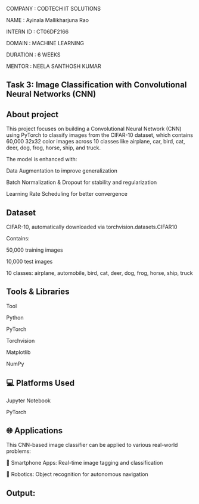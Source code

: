 
COMPANY : CODTECH IT SOLUTIONS

NAME : Ayinala Mallikharjuna Rao

INTERN ID : CT06DF2166

DOMAIN : MACHINE LEARNING

DURATION : 6 WEEKS           

MENTOR : NEELA SANTHOSH KUMAR

## Task 3: Image Classification with Convolutional Neural Networks (CNN)

## About project
This project focuses on building a Convolutional Neural Network (CNN) using PyTorch to classify images from the CIFAR-10 dataset, which contains 60,000 32x32 color images across 10 classes like airplane, car, bird, cat, deer, dog, frog, horse, ship, and truck.

The model is enhanced with:

Data Augmentation to improve generalization

Batch Normalization & Dropout for stability and regularization

Learning Rate Scheduling for better convergence

## Dataset

CIFAR-10, automatically downloaded via torchvision.datasets.CIFAR10

Contains:

50,000 training images

10,000 test images

10 classes: airplane, automobile, bird, cat, deer, dog, frog, horse, ship, truck

## Tools & Libraries
Tool	

Python	

PyTorch	

Torchvision	

Matplotlib	

NumPy	

## 💻 Platforms Used

Jupyter Notebook	

PyTorch 

## 🌐 Applications
This CNN-based image classifier can be applied to various real-world problems:

📱 Smartphone Apps: Real-time image tagging and classification

🤖 Robotics: Object recognition for autonomous navigation

## Output:
